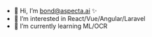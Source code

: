 - 👋 Hi, I’m bond@aspecta.ai ✨
- 👀 I’m interested in React/Vue/Angular/Laravel
- 🌱 I’m currently learning ML/OCR
